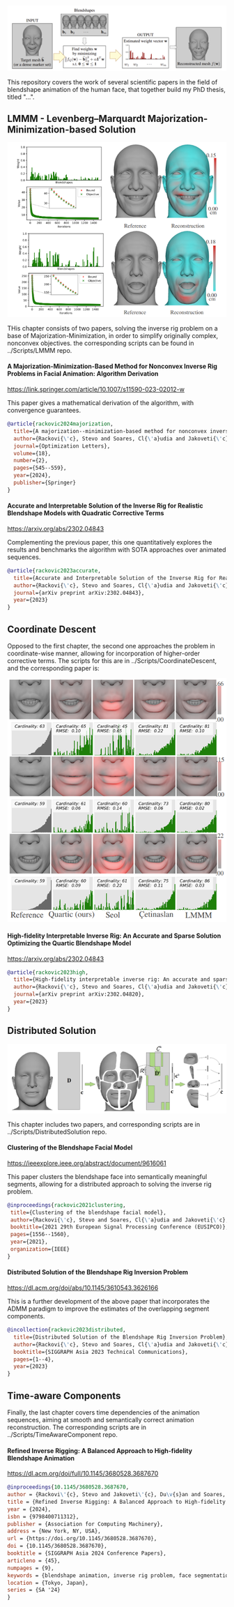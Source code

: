 ![Schematic view of the inverse rig problem](Figures/InverseRigProblem.PNG)

This repository covers the work of several scientific papers in the field of blendshape animation of the human face, that together build my PhD thesis, titled "...".

## LMMM - Levenberg–Marquardt Majorization-Minimization-based Solution

![Convergence results](Figures/LLLM.PNG)

THis chapter consists of two papers, solving the inverse rig problem on a base of Majorization-Minimization, in order to simplify originally complex, nonconvex objectives. the corresponding scripts can be found in ../Scripts/LMMM repo.

#### A Majorization-Minimization-Based Method for Nonconvex Inverse Rig Problems in Facial Animation: Algorithm Derivation

https://link.springer.com/article/10.1007/s11590-023-02012-w

This paper gives a mathematical derivation of the algorithm, with convergence guarantees. 

```bibtex
@article{rackovic2024majorization,
  title={A majorization--minimization-based method for nonconvex inverse rig problems in facial animation: algorithm derivation},
  author={Rackovi{\'c}, Stevo and Soares, Cl{\'a}udia and Jakoveti{\'c}, Du{\v{s}}an and Desnica, Zoranka},
  journal={Optimization Letters},
  volume={18},
  number={2},
  pages={545--559},
  year={2024},
  publisher={Springer}
}
```

#### Accurate and Interpretable Solution of the Inverse Rig for Realistic Blendshape Models with Quadratic Corrective Terms

https://arxiv.org/abs/2302.04843

Complementing the previous paper, this one quantitatively explores the results and benchmarks the algorithm with SOTA approaches over animated sequences. 

```bibtex
@article{rackovic2023accurate,
  title={Accurate and Interpretable Solution of the Inverse Rig for Realistic Blendshape Models with Quadratic Corrective Terms},
  author={Rackovi{\'c}, Stevo and Soares, Cl{\'a}udia and Jakoveti{\'c}, Du{\v{s}}an and Desnica, Zoranka},
  journal={arXiv preprint arXiv:2302.04843},
  year={2023}
}
```

## Coordinate Descent

Opposed to the first chapter, the second one approaches the problem in coordinate-wise manner, allowing for incorporation of higher-order corrective terms. The scripts for this are in ../Scripts/CoordinateDescent, and the corresponding paper is: 

![Reconstruction results](Figures/CD.PNG)

#### High-fidelity Interpretable Inverse Rig: An Accurate and Sparse Solution Optimizing the Quartic Blendshape Model

https://arxiv.org/abs/2302.04843

```bibtex
@article{rackovic2023high,
  title={High-fidelity interpretable inverse rig: An accurate and sparse solution optimizing the quartic blendshape model},
  author={Rackovi{\'c}, Stevo and Soares, Cl{\'a}udia and Jakoveti{\'c}, Du{\v{s}}an and Desnica, Zoranka},
  journal={arXiv preprint arXiv:2302.04820},
  year={2023}
}
```

## Distributed Solution 

![Distributed approach](Figures/Clustering.PNG)

This chapter includes two papers, and corresponding scripts are in ../Scripts/DistributedSolution repo.

 #### Clustering of the Blendshape Facial Model
 
 https://ieeexplore.ieee.org/abstract/document/9616061

 This paper clusters the blendshape face into semantically meaningful segments, allowing for a distributed approach to solving the inverse rig problem. 
 
 ```bibtex
 @inproceedings{rackovic2021clustering,
  title={Clustering of the blendshape facial model},
  author={Rackovi{\'c}, Stevo and Soares, Cl{\'a}udia and Jakoveti{\'c}, Du{\v{s}}an and Desnica, Zoranka and Ljubobratovi{\'c}, Relja},
  booktitle={2021 29th European Signal Processing Conference (EUSIPCO)},
  pages={1556--1560},
  year={2021},
  organization={IEEE}
}
```

#### Distributed Solution of the Blendshape Rig Inversion Problem

https://dl.acm.org/doi/abs/10.1145/3610543.3626166

This is a further development of the above paper that incorporates the ADMM paradigm to improve the estimates of the overlapping segment components.

```bibtex
@incollection{rackovic2023distributed,
  title={Distributed Solution of the Blendshape Rig Inversion Problem},
  author={Rackovi{\'c}, Stevo and Soares, Cl{\'a}udia and Jakoveti{\'c}, Du{\v{s}}an},
  booktitle={SIGGRAPH Asia 2023 Technical Communications},
  pages={1--4},
  year={2023}
}
```

## Time-aware Components

Finally, the last chapter covers time dependencies of the animation sequences, aiming at smooth and semantically correct animation reconstruction. The corresponding scripts are in ../Scripts/TimeAwareComponent repo.

#### Refined Inverse Rigging: A Balanced Approach to High-fidelity Blendshape Animation

https://dl.acm.org/doi/full/10.1145/3680528.3687670

```bibtex
@inproceedings{10.1145/3680528.3687670,
author = {Rackovi\'{c}, Stevo and Jakoveti\'{c}, Du\v{s}an and Soares, Cl\'{a}udia},
title = {Refined Inverse Rigging: A Balanced Approach to High-fidelity Blendshape Animation},
year = {2024},
isbn = {9798400711312},
publisher = {Association for Computing Machinery},
address = {New York, NY, USA},
url = {https://doi.org/10.1145/3680528.3687670},
doi = {10.1145/3680528.3687670},
booktitle = {SIGGRAPH Asia 2024 Conference Papers},
articleno = {45},
numpages = {9},
keywords = {blendshape animation, inverse rig problem, face segmentation},
location = {Tokyo, Japan},
series = {SA '24}
}
```

